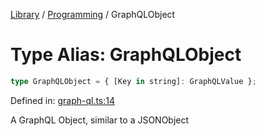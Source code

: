 <!-- markdownlint-disable -->
<!-- cspell: disable -->
[Library](../index.md) / [Programming](./index.md) / GraphQLObject

# Type Alias: GraphQLObject

```ts
type GraphQLObject = { [Key in string]: GraphQLValue };
```

Defined in: [graph-ql.ts:14](https://github.com/technobuddha/library/blob/main/src/graph-ql.ts#L14)

A GraphQL Object, similar to a JSONObject


